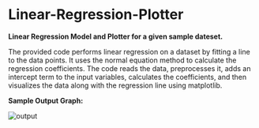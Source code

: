 # Linear-Regression-Plotter
**Linear Regression Model and Plotter for a given sample dateset.**


The provided code performs linear regression on a dataset by fitting a line to the data points. It uses the normal equation method to calculate the regression coefficients. The code reads the data, preprocesses it, adds an intercept term to the input variables, calculates the coefficients, and then visualizes the data along with the regression line using matplotlib.

**Sample Output Graph:**

![output](https://github.com/probablyabdullah/Linear-Regression-Plotter/assets/79295754/bcf97384-ab54-4a21-a774-3d18df43b61a)

